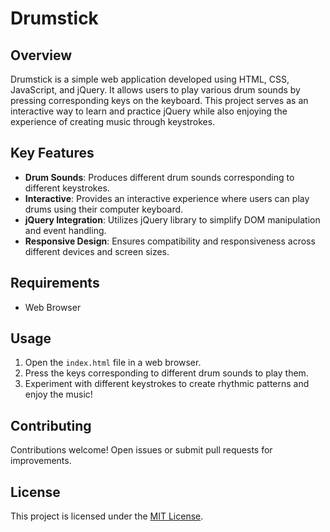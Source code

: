 # Drumstick

## Overview

Drumstick is a simple web application developed using HTML, CSS, JavaScript, and jQuery. It allows users to play various drum sounds by pressing corresponding keys on the keyboard. This project serves as an interactive way to learn and practice jQuery while also enjoying the experience of creating music through keystrokes.

## Key Features

- **Drum Sounds**: Produces different drum sounds corresponding to different keystrokes.
- **Interactive**: Provides an interactive experience where users can play drums using their computer keyboard.
- **jQuery Integration**: Utilizes jQuery library to simplify DOM manipulation and event handling.
- **Responsive Design**: Ensures compatibility and responsiveness across different devices and screen sizes.

## Requirements

- Web Browser

## Usage

1. Open the `index.html` file in a web browser.
2. Press the keys corresponding to different drum sounds to play them.
3. Experiment with different keystrokes to create rhythmic patterns and enjoy the music!

## Contributing

Contributions welcome! Open issues or submit pull requests for improvements.

## License

This project is licensed under the [MIT License](LICENSE).
